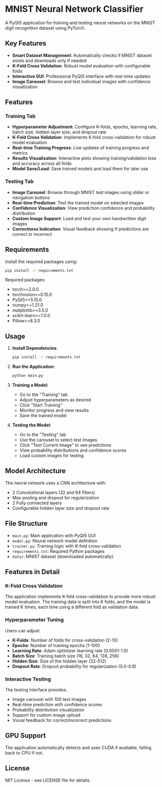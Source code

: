 # MNIST Neural Network Classifier

A PyQt5 application for training and testing neural networks on the MNIST digit recognition dataset using PyTorch.

## Key Features

- **Smart Dataset Management**: Automatically checks if MNIST dataset exists and downloads only if needed
- **K-Fold Cross Validation**: Robust model evaluation with configurable folds
- **Interactive GUI**: Professional PyQt5 interface with real-time updates
- **Image Carousel**: Browse and test individual images with confidence visualization

## Features

### Training Tab
- **Hyperparameter Adjustment**: Configure K-folds, epochs, learning rate, batch size, hidden layer size, and dropout rate
- **K-Fold Cross Validation**: Implements K-fold cross-validation for robust model evaluation
- **Real-time Training Progress**: Live updates of training progress and metrics
- **Results Visualization**: Interactive plots showing training/validation loss and accuracy across all folds
- **Model Save/Load**: Save trained models and load them for later use

### Testing Tab
- **Image Carousel**: Browse through MNIST test images using slider or navigation buttons
- **Real-time Prediction**: Test the trained model on selected images
- **Confidence Visualization**: View prediction confidence and probability distribution
- **Custom Image Support**: Load and test your own handwritten digit images
- **Correctness Indication**: Visual feedback showing if predictions are correct or incorrect

## Requirements

Install the required packages using:

```bash
pip install -r requirements.txt
```

Required packages:
- torch>=2.0.0
- torchvision>=0.15.0
- PyQt5>=5.15.0
- numpy>=1.21.0
- matplotlib>=3.5.0
- scikit-learn>=1.0.0
- Pillow>=8.3.0

## Usage

1. **Install Dependencies**:
   ```bash
   pip install -r requirements.txt
   ```

2. **Run the Application**:
   ```bash
   python main.py
   ```

3. **Training a Model**:
   - Go to the "Training" tab
   - Adjust hyperparameters as desired
   - Click "Start Training"
   - Monitor progress and view results
   - Save the trained model

4. **Testing the Model**:
   - Go to the "Testing" tab
   - Use the carousel to select test images
   - Click "Test Current Image" to see predictions
   - View probability distributions and confidence scores
   - Load custom images for testing

## Model Architecture

The neural network uses a CNN architecture with:
- 2 Convolutional layers (32 and 64 filters)
- Max pooling and dropout for regularization
- 2 Fully connected layers
- Configurable hidden layer size and dropout rate

## File Structure

- `main.py`: Main application with PyQt5 GUI
- `model.py`: Neural network model definition
- `trainer.py`: Training logic with K-fold cross-validation
- `requirements.txt`: Required Python packages
- `data/`: MNIST dataset (downloaded automatically)

## Features in Detail

### K-Fold Cross Validation
The application implements K-fold cross-validation to provide more robust model evaluation. The training data is split into K folds, and the model is trained K times, each time using a different fold as validation data.

### Hyperparameter Tuning
Users can adjust:
- **K-Folds**: Number of folds for cross-validation (2-10)
- **Epochs**: Number of training epochs (1-100)
- **Learning Rate**: Adam optimizer learning rate (0.0001-1.0)
- **Batch Size**: Training batch size (16, 32, 64, 128, 256)
- **Hidden Size**: Size of the hidden layer (32-512)
- **Dropout Rate**: Dropout probability for regularization (0.0-0.9)

### Interactive Testing
The testing interface provides:
- Image carousel with 100 test images
- Real-time prediction with confidence scores
- Probability distribution visualization
- Support for custom image upload
- Visual feedback for correct/incorrect predictions

## GPU Support

The application automatically detects and uses CUDA if available, falling back to CPU if not.

## License

MIT License - see LICENSE file for details.

